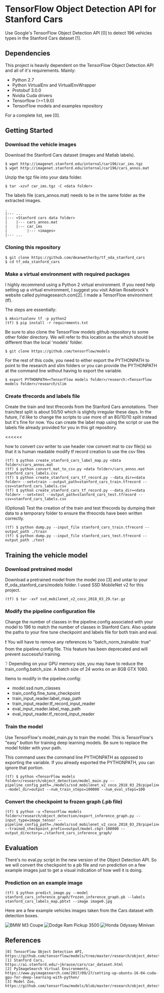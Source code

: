 # TensorFlow Object Detection API for Stanford Cars

Use Google's TensorFlow Object Detection API [0] to detect 196 vehicles types in the Stanford Cars dataset [1]. 

## Dependencies

This project is heavily dependent on the TensorFlow Object Detection API and all of it's requirements. Mainly:

* Python 2.7
* Python VirtualEnv and VirtualEnvWrapper
* Protobuf 3.0.0
* Nvidia Cuda drivers
* Tensorflow (>=1.9.0)
* TensorFlow models and examples repository

For a complete list, see [0].

## Getting Started

### Download the vehicle images 

Download the Stanford Cars dataset (images and Matlab labels).

```
$ wget http://imagenet.stanford.edu/internal/car196/car_ims.tgz
$ wget http://imagenet.stanford.edu/internal/car196/cars_annos.mat 
```

Unzip the tgz file into your data folder. 
```
$ tar -xzvf car_ims.tgz -C <data folder>
```

The labels file (cars_annos.mat) needs to be in the same folder as the extracted images.

	.
	|--- ...
	|--- <Stanford cars data folder>
	|    |--- cars_annos.mat
	|    |--- car_ims
	|         |--- <images>
	|--- ...

### Cloning this repository

```
$ git clone https://github.com/deanwetherby/tf_oda_stanford_cars
$ cd tf_oda_stanford_cars
```

### Make a virtual environment with required packages

I highly recommend using a Python 2 virtual environment. If you need help setting up a virtual environment, I suggest you visit Adrian Rosebrock's website called pyimagesearch.com[2]. I made a TensorFlow environment (tf).

The steps are essentially:
```
$ mkvirtualenv tf -p python2
(tf) $ pip install -r requirements.txt
```

Be sure to also clone the TensorFlow models github repository to some other folder directory. We will refer to this location as the <TensorFlow models folder> which should be different than the local 'models' folder.

```
$ git clone https://github.com/tensorflow/models 
```

For the rest of this code, you need to either export the PYTHONPATH to point to the research and slim folders or you can provide the PYTHONPATH at the command line without having to export the variable.

```
$ export PYTHONPATH=<TensorFlow models folder>/research:<TensorFlow models folder>/research/slim
```

### Create tfrecords and labels file

Create the train and test tfrecords from the Stanford Cars annotations. Their train/test split is about 50/50 which is slightly irregular these days. In the future, I'd like to change the scripts to use more of an 80/10/10 split instead but it's fine for now. You can create the label map using the script or use the labels file already provided for you in this git repository. 

<<<<<<

how to convert csv writer to use header row
convert mat to csv file(s) so that it is human readable
modify tf record creation to use the csv files

>>>>>>

```
(tf) $ python create_stanford_cars_label_map.py <data folder>/cars_annos.mat
(tf) $ python convert_mat_to_csv.py <data folder>/cars_annos.mat stanford_cars_labels.csv
(tf) $ python create_stanford_cars_tf_record.py --data_dir=<data folder> --set=train --output_path=stanford_cars_train.tfrecord --csv=stanford_cars_labels.csv
(tf) $ python create_stanford_cars_tf_record.py --data_dir=<data folder> --set=test --output_path=stanford_cars_test.tfrecord --csv=stanford_cars_labels.csv
```

(Optional) Test the creation of the train and test tfrecords by dumping their data to a temporary folder to ensure the tfreocrds have been written correctly.

```
(tf) $ python dump.py --input_file stanford_cars_train.tfrecord --output_path ./train 
(tf) $ python dump.py --input_file stanford_cars_test.tfrecord --output_path ./test 
```

## Training the vehicle model

### Download pretrained model

Download a pretrained model from the model zoo [3] and untar to your tf_oda_stanford_cars/models folder. I used SSD MobileNet v2 for this project.

```
(tf) $ tar -xvf ssd_mobilenet_v2_coco_2018_03_29.tar.gz
```

### Modify the pipeline configuration file

Change the number of classes in the pipeline.config associated with your model to 196 to match the number of classes in Stanford Cars. Also update the paths to your fine tune checkpoint and labels file for both train and eval. 

:exclamation: You will have to remove any references to "batch_norm_trainable: true" from the pipeline.config file. This feature has been deprecated and will prevent successful training.

:grey_question: Depending on your GPU memory size, you may have to reduce the train_config.batch_size. A batch size of 24 works on an 8GB GTX 1080.

Items to modify in the pipeline.config:
* model.ssd.num_classes
* train_config.fine_tune_checkpoint
* train_input_reader.label_map_path
* train_input_reader.tf_record_input_reader
* eval_input_reader.label_map_path
* eval_input_reader.tf_record_input_reader


### Train the model

Use TensorFlow's model_main.py to train the model. This is TensorFlow's "easy" button for training deep learning models. Be sure to replace the model folder with your path.

This command uses the command line PYTHONPATH as opposed to exporting the variable. If you already exported the PYTHONPATH, you can ignore that portion.

```
(tf) $ python <TensorFlow models folder>/research/object_detection/model_main.py --pipeline_config_path=./models/ssd_mobilenet_v2_coco_2018_03_29/pipeline.config --model_dir=output --num_train_steps=100000 --num_eval_steps=100
```

### Convert the checkpoint to frozen graph (.pb file)

```
(tf) $ python -u <TensorFlow models folder>/research/object_detection/export_inference_graph.py --input_type=image_tensor --pipeline_config_path=./models/ssd_mobilenet_v2_coco_2018_03_29/pipeline.config --trained_checkpoint_prefix=output/model.ckpt-100000 --output_directory=./stanford_cars_inference_graph/
```

## Evaluation

There's no eval.py script in the new version of the Object Detection API. So we will convert the checkpoint to a pb file and run prediction on a few example images just to get a visual indication of how well it is doing.

### Prediction on an example image


```
(tf) $ python predict_image.py --model stanford_cars_inference_graph/frozen_inference_graph.pb --labels stanford_cars_labels_map.pbtxt --image image0.jpg 
```

Here are a few example vehicles images taken from the Cars dataset with detection boxes.

![BMW M3 Coupe](results/002761.jpg)
![Dodge Ram Pickup 3500](results/006986.jpg)
![Honda Odyssey Minivan](results/010354.jpg)


## References

```
[0] TensorFlow Object Detection API, https://github.com/tensorflow/models/tree/master/research/object_detection
[1] Stanford Cars, https://ai.stanford.edu/~jkrause/cars/car_dataset.html
[2] PyImageSearch Virtual Environments, https://www.pyimagesearch.com/2017/09/27/setting-up-ubuntu-16-04-cuda-gpu-for-deep-learning-with-python/
[3] Model Zoo, https://github.com/tensorflow/models/blob/master/research/object_detection/g3doc/detection_model_zoo.md
```

